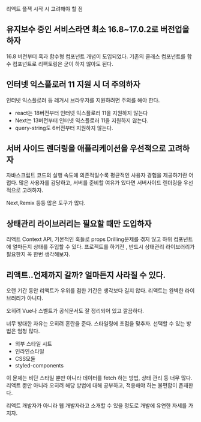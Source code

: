 리액트 플젝 시작 시 고려해야 할 점

## 유지보수 중인 서비스라면 최소 16.8~17.0.2로 버전업을 하자

16.8 버전부터 훅과 함수형 컴포넌트 개념이 도입되었다.
기존의 클래스 컴포넌트를 함수 컴포넌트로 리팩토링은 굳이 하지 않아도 된다.

## 인터넷 익스플로러 11 지원 시 더 주의하자

인터넷 익스플로러 등 레거시 브라우저를 지원하려면 주의를 해야 한다.

- react는 18버전부터 인터넷 익스플로러 11을 지원하지 않는다
- Next는 13버전부터 인터넷 익스플로러 11을 지원하지 않는다.
- query-string도 6버전부터 지원하지 않는다.

## 서버 사이드 렌더링을 애플리케이션을 우선적으로 고려하자

자바스크립트 코드의 실행 속도에 의존적일수록 평균적인 사용자 경험을 제공하기란 어렵다. 많은 사용자를 감당하고, 서버를 준비할 여유가 있다면 서버사이드 렌더링을 우선적으로 고려하자.

Next,Remix 등등 많은 도구가 많다.

## 상태관리 라이브러리는 필요할 때만 도입하자

리액트 Context API, 기본적인 훅들로 props Drilling문제를 겪지 않고 하위 컴포넌트에 얼마든지 상태를 주입할 수 있다. 프로젝트를 하기전 , 반드시 상태관리 라이브러리가 필요한지 꼭 한번 생각해보자.

## 리액트..언제까지 갈까? 얼마든지 사라질 수 있다.

오랜 기간 동안 리액트가 우위를 점한 기간은 생각보다 길지 않다. 리액트는 완벽한 라이브러리가 아니다.

오히려 Vue나 스벨트가 공식문서도 잘 정리되어 있고 깔끔하다. 

너무 방대한 자유는 오히려 혼란을 준다. 스타일링에 초점을 맞추자. 선택할 수 있는 방법은 엄청 많다.

- 외부 스타일 시트 
- 인라인스타일
- CSS모듈
- styled-components 

이 문제는 비단 스타일 뿐만 아니라 데이터를 fetch 하는 방법, 상태 관리 등 너무 많다.리액트 뿐만 아니라 오히려 해당 방법에 대해 공부하고, 적응해야 하는 불편함이 존재한다.

리액트 개발자가 아니라 웹 개발자라고 소개할 수 있을 정도로 개발에 유연한 자세를 가지자.
